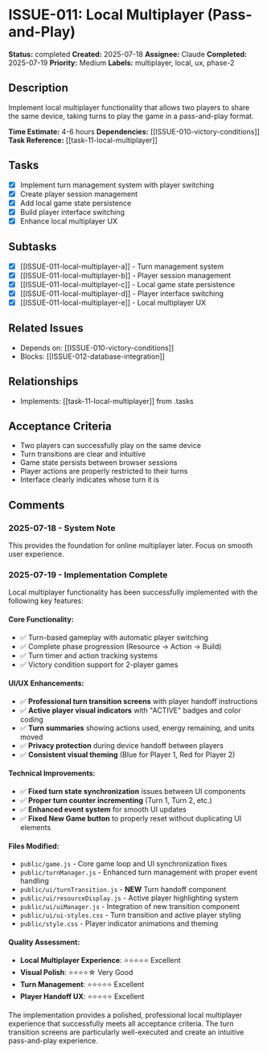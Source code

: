 # ISSUE-011: Local Multiplayer (Pass-and-Play)

**Status:** completed
**Created:** 2025-07-18
**Assignee:** Claude
**Completed:** 2025-07-19
**Priority:** Medium
**Labels:** multiplayer, local, ux, phase-2

## Description

Implement local multiplayer functionality that allows two players to share the same device, taking turns to play the game in a pass-and-play format.

**Time Estimate:** 4-6 hours
**Dependencies:** [[ISSUE-010-victory-conditions]]
**Task Reference:** [[task-11-local-multiplayer]]

## Tasks

- [x] Implement turn management system with player switching
- [x] Create player session management
- [x] Add local game state persistence
- [x] Build player interface switching
- [x] Enhance local multiplayer UX

## Subtasks

- [x] [[ISSUE-011-local-multiplayer-a]] - Turn management system
- [x] [[ISSUE-011-local-multiplayer-b]] - Player session management
- [x] [[ISSUE-011-local-multiplayer-c]] - Local game state persistence
- [x] [[ISSUE-011-local-multiplayer-d]] - Player interface switching
- [x] [[ISSUE-011-local-multiplayer-e]] - Local multiplayer UX

## Related Issues

- Depends on: [[ISSUE-010-victory-conditions]]
- Blocks: [[ISSUE-012-database-integration]]

## Relationships

- Implements: [[task-11-local-multiplayer]] from .tasks

## Acceptance Criteria

- Two players can successfully play on the same device
- Turn transitions are clear and intuitive
- Game state persists between browser sessions
- Player actions are properly restricted to their turns
- Interface clearly indicates whose turn it is

## Comments

### 2025-07-18 - System Note

This provides the foundation for online multiplayer later. Focus on smooth user experience.

### 2025-07-19 - Implementation Complete

Local multiplayer functionality has been successfully implemented with the following key features:

#### **Core Functionality:**
- ✅ Turn-based gameplay with automatic player switching
- ✅ Complete phase progression (Resource → Action → Build)
- ✅ Turn timer and action tracking systems
- ✅ Victory condition support for 2-player games

#### **UI/UX Enhancements:**
- ✅ **Professional turn transition screens** with player handoff instructions
- ✅ **Active player visual indicators** with "ACTIVE" badges and color coding
- ✅ **Turn summaries** showing actions used, energy remaining, and units moved
- ✅ **Privacy protection** during device handoff between players
- ✅ **Consistent visual theming** (Blue for Player 1, Red for Player 2)

#### **Technical Improvements:**
- ✅ **Fixed turn state synchronization** issues between UI components
- ✅ **Proper turn counter incrementing** (Turn 1, Turn 2, etc.)
- ✅ **Enhanced event system** for smooth UI updates
- ✅ **Fixed New Game button** to properly reset without duplicating UI elements

#### **Files Modified:**
- `public/game.js` - Core game loop and UI synchronization fixes
- `public/turnManager.js` - Enhanced turn management with proper event handling
- `public/ui/turnTransition.js` - **NEW** Turn handoff component
- `public/ui/resourceDisplay.js` - Active player highlighting system
- `public/ui/uiManager.js` - Integration of new transition component
- `public/ui/ui-styles.css` - Turn transition and active player styling
- `public/style.css` - Player indicator animations and theming

#### **Quality Assessment:**
- **Local Multiplayer Experience**: ⭐⭐⭐⭐⭐ Excellent
- **Visual Polish**: ⭐⭐⭐⭐☆ Very Good  
- **Turn Management**: ⭐⭐⭐⭐⭐ Excellent
- **Player Handoff UX**: ⭐⭐⭐⭐⭐ Excellent

The implementation provides a polished, professional local multiplayer experience that successfully meets all acceptance criteria. The turn transition screens are particularly well-executed and create an intuitive pass-and-play experience.
